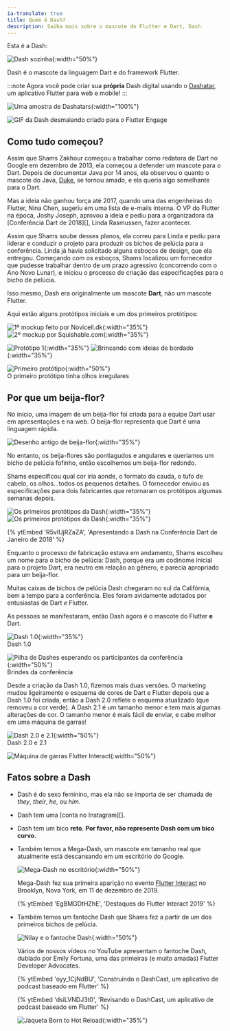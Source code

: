 ```yaml
---
ia-translate: true
title: Quem é Dash?
description: Saiba mais sobre o mascote do Flutter e Dart, Dash.
---
```


Esta é a Dash:

![Dash sozinha](/assets/images/dash/Dash.png){:width="50%"}<br>

Dash é o mascote da linguagem Dart e do framework Flutter.

:::note
Agora você pode criar sua **própria** Dash digital usando o
[Dashatar][], um aplicativo Flutter para web e mobile!
:::

![Uma amostra de Dashatars](/assets/images/dash/Dashatars.png){:width="100%"}<br>

![GIF da Dash desmaiando criado para o Flutter Engage](/assets/images/dash/dash-fainting.gif)

[Dashatar]: https://dashatar-dev.web.app/#/

## Como tudo começou?

Assim que Shams Zakhour começou a trabalhar como redatora de
Dart no Google em dezembro de 2013, ela começou a defender um mascote
para o Dart. Depois de documentar Java por 14 anos, ela
observou o quanto o mascote do Java,
[Duke][], se tornou amado,
e ela queria algo semelhante para o Dart.

[Duke]: https://www.oracle.com/java/duke.html

Mas a ideia não ganhou força até 2017,
quando uma das engenheiras do Flutter, Nina Chen,
sugeriu em uma lista de e-mails interna.
O VP do Flutter na época, Joshy Joseph,
aprovou a ideia e pediu para a
organizadora da [Conferência Dart de 2018][],
Linda Rasmussen, fazer acontecer.

[2018 Dart Conference]: https://events.dartlang.org/2018/dartconf/

Assim que Shams soube desses planos,
ela correu para Linda e pediu para liderar e conduzir
o projeto para produzir os bichos de pelúcia para a conferência.
Linda já havia solicitado alguns esboços de design,
que ela entregou.
Começando com os esboços, Shams localizou um fornecedor
que pudesse trabalhar dentro de um prazo agressivo
(concorrendo com o Ano Novo Lunar),
e iniciou o processo de criação
das especificações para o bicho de pelúcia.

Isso mesmo, Dash era originalmente um mascote
**Dart**, não um mascote Flutter.

Aqui estão alguns protótipos iniciais e um dos primeiros protótipos:

![1º mockup feito por Novicell.dk](/assets/images/dash/early-dash-sketches.png){:width="35%"} ![2º mockup por Squishable.com](/assets/images/dash/early-dash-sketches2.jpg){:width="35%"}<br>

![Protótipo 1](/assets/images/dash/early-dash-sketches3.jpg){:width="35%"} ![Brincando com ideias de bordado](/assets/images/dash/early-dash-sketches4.jpg){:width="35%"}<br>

![Primeiro protótipo](/assets/images/dash/early-dash-sketches5.jpg){:width="50%"}<br>
O primeiro protótipo tinha olhos irregulares

## Por que um beija-flor?

No início, uma imagem de um beija-flor foi criada para a equipe
Dart usar em apresentações e na web.
O beija-flor representa que Dart é uma linguagem rápida.

![Desenho antigo de beija-flor](/assets/images/dash/DartHummingbird.jpg){:width="35%"}<br>

No entanto, os beija-flores são pontiagudos e angulares
e queríamos um bicho de pelúcia fofinho, então escolhemos um
beija-flor redondo.

Shams especificou qual cor iria aonde,
o formato da cauda, o tufo de cabelo, os olhos...todos os
pequenos detalhes. O fornecedor enviou as especificações para dois
fabricantes que retornaram os protótipos algumas semanas depois.

![Os primeiros protótipos da Dash](/assets/images/dash/dash-prototypes.jpg){:width="35%"} ![Os primeiros protótipos da Dash](/assets/images/dash/dash-prototypes2.jpg){:width="35%"}<br>

{% ytEmbed 'R5vIUjRZaZA', 'Apresentando a Dash na Conferência Dart de Janeiro de 2018' %}

Enquanto o processo de fabricação estava em andamento,
Shams escolheu um nome para o bicho de pelúcia: Dash,
porque era um codinome inicial para o
projeto Dart, era neutro em relação ao gênero,
e parecia apropriado para um beija-flor.

Muitas caixas de bichos de pelúcia Dash chegaram no
sul da Califórnia, bem a tempo para a conferência.
Eles foram avidamente adotados por entusiastas de Dart _e_ Flutter.

As pessoas se manifestaram, então Dash agora é o mascote do Flutter **e** Dart.

![Dash 1.0](/assets/images/dash/dash-1.0.jpg){:width="35%"}<br>
Dash 1.0

![Pilha de Dashes esperando os participantes da conferência](/assets/images/dash/dash-conference-swag.jpg){:width="50%"}<br>
Brindes da conferência

Desde a criação da Dash 1.0, fizemos mais duas versões.
O marketing mudou ligeiramente o esquema de cores de Dart e Flutter depois
que a Dash 1.0 foi criada, então a Dash 2.0 reflete o esquema atualizado
(que removeu a cor verde).
A Dash 2.1 é um tamanho menor e tem mais algumas alterações
de cor. O tamanho menor é mais fácil de enviar,
e cabe melhor em uma máquina de garras!

![Dash 2.0 e 2.1](/assets/images/dash/BigDashAndLittleDash.png){:width="50%"}<br>
Dash 2.0 e 2.1

![Máquina de garras Flutter Interact](/assets/images/dash/DashClawMachine.png){:width="50%"}<br>

## Fatos sobre a Dash

* Dash é do sexo feminino, mas ela não se importa
  de ser chamada de _they_, _their_, _he_, ou _him_.
* Dash tem uma [conta no Instagram][].
* Dash tem um bico **reto**.
  **Por favor, não represente Dash com um bico curvo.**
* Também temos a Mega-Dash, um mascote em tamanho real
  que atualmente está descansando em um escritório do Google.
  
  ![Mega-Dash no escritório](/assets/images/dash/MegaDashChilling.png){:width="50%"}
  
  Mega-Dash fez sua
  primeira aparição no evento [Flutter Interact][]
  no Brooklyn, Nova York, em 11 de dezembro de 2019.

  {% ytEmbed 'EgBMGDtHZhE', 'Destaques do Flutter Interact 2019' %}
  
* Também temos um fantoche Dash que Shams fez a partir
  de um dos primeiros bichos de pelúcia.
  
  ![Nilay e o fantoche Dash](/assets/images/dash/NilayDashPuppet.png){:width="50%"}
  
  Vários de nossos vídeos no YouTube apresentam o fantoche Dash,
  dublado por Emily Fortuna, uma das primeiras (e muito amadas)
  Flutter Developer Advocates.

  {% ytEmbed 'oyy_1CjNdBU', 'Construindo o DashCast, um aplicativo de podcast baseado em Flutter' %}

  {% ytEmbed 'dsiLVNDJ3t0', 'Revisando o DashCast, um aplicativo de podcast baseado em Flutter' %}

  ![Jaqueta Born to Hot Reload](/assets/images/dash/ShamsDashJacket.png){:width="35%"}

[Flutter Interact]: {{site.yt.playlist}}PLjxrf2q8roU0o0wKRJTjyN0pSUA6TI8lg
[Instagram account]: https://www.instagram.com/dash_the_dartlang_plushy/
